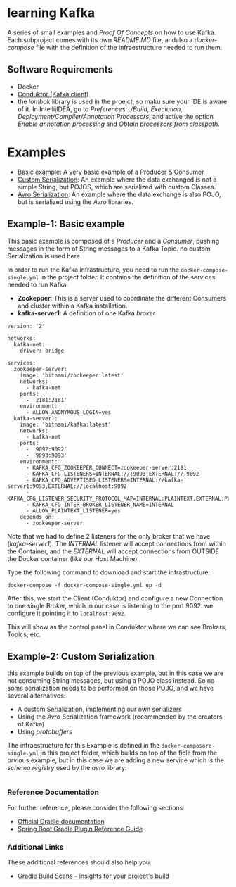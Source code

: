 
# learning Kafka

A series of small examples and *Proof Of Concepts* on how to use Kafka. Each subproject comes with its own 
*README.MD* file, andalso a *docker-compose* file with the definition of the infraestructure needed 
to run them.


## Software Requirements

* Docker
* [Conduktor (Kafka client)](https://www.conduktor.io/download/)
* the *lombok* library is used in the proejct, so maku sure your IDE is aware of it. In IntellijIDEA, 
go to *Preferences.../Build, Execiution, Deployment/Compiler/Annotation Processors*, and active the 
option *Enable annotation processing* and *Obtain processors from classpath*.

# Examples

* [Basic example](basic/README.md): A very basic example of a Producer & Consumer
* [Custom Serialization](serializationCustom/README.md): An example where the data exchanged is not a simple
String, but POJOS, which are serialized with custom Classes.
* [Avro Serialization](serializationAvro/README.md): An example where the data exchange is also POJO, but 
is serialized using the *Avro* libraries.


## Example-1: Basic example

This basic example is composed of a *Producer* and a *Consumer*, pushing messages in the form of String messages
to a Kafka Topic. no custom Serialization is used here.

In order to run the Kafka infrastructure, you need to run the `docker-compose-single.yml` in the project folder.
It contains the definition of the services needed to run Kafka:

* **Zookepper**: This is a server used to coordinate the different Consumers and cluster within a Kafka installation.
* **kafka-server1**: A definition of one Kafka *broker*


```
version: '2'

networks:
  kafka-net:
    driver: bridge

services:
  zookeeper-server:
    image: 'bitnami/zookeeper:latest'
    networks:
      - kafka-net
    ports:
      - '2181:2181'
    environment:
      - ALLOW_ANONYMOUS_LOGIN=yes
  kafka-server1:
    image: 'bitnami/kafka:latest'
    networks:
      - kafka-net
    ports:
      - '9092:9092'
      - '9093:9093'
    environment:
      - KAFKA_CFG_ZOOKEEPER_CONNECT=zookeeper-server:2181
      - KAFKA_CFG_LISTENERS=INTERNAL://:9093,EXTERNAL://:9092
      - KAFKA_CFG_ADVERTISED_LISTENERS=INTERNAL://kafka-server1:9093,EXTERNAL://localhost:9092
      - KAFKA_CFG_LISTENER_SECURITY_PROTOCOL_MAP=INTERNAL:PLAINTEXT,EXTERNAL:PLAINTEXT
      - KAFKA_CFG_INTER_BROKER_LISTENER_NAME=INTERNAL
      - ALLOW_PLAINTEXT_LISTENER=yes
    depends_on:
      - zookeeper-server

```

Note that we had to define 2 listeners for the only broker that we have (*kafka-server1*). The *INTERNAL* listener will accept 
connections from within the Container, and the *EXTERNAL* will accept connections from OUTSIDE the Docker container 
(like our Host Machine) 

Type the following command to download and start the infrastructure:

`docker-compose -f docker-compose-single.yml up -d`

After this, we start the Client (Conduktor) and configure a new Connection to one single Broker, which
in our case is listening to the port 9092: we configure it pointing it to `localhost:9092`. 

This will show as the control panel in Conduktor where we can see Brokers, Topics, etc.

## Example-2: Custom Serialization

this example builds on top of the previous example, but in this case we are not consuming String messages, but using
a POJO class instead. So no some serialization needs to be performed on those POJO, and we have several alternatives:

* A custom Serialization, implementing our own serializers
* Using the *Avro* Serialization framework (recommended by the creators of Kafka)
* Using *protobuffers*

The infraestructure for this Example is defined in the `docker-composore-single.yml` in this project folder, which
builds on top of the ficle from the prvious example, but in this case we are adding a new service which is the 
*schema registry* used by the *avro* library:


```

```

### Reference Documentation
For further reference, please consider the following sections:

* [Official Gradle documentation](https://docs.gradle.org)
* [Spring Boot Gradle Plugin Reference Guide](https://docs.spring.io/spring-boot/docs/2.2.6.RELEASE/gradle-plugin/reference/html/)

### Additional Links
These additional references should also help you:

* [Gradle Build Scans – insights for your project's build](https://scans.gradle.com#gradle)

